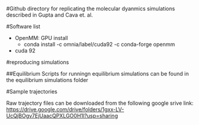 #Github directory for replicating the molecular dyanmics simulations described in Gupta and Cava et. al.


#Software list
* OpenMM: GPU install
  * conda install -c omnia/label/cuda92 -c conda-forge openmm 
* cuda 92


#reproducing simulations

##Equilibrium
Scripts for runningn equilibrium simulations can be found in the equilibrium simulations folder


#Sample trajectories

Raw trajectory files can be downloaded from the following google srive link: https://drive.google.com/drive/folders/1gxx-LV-UcQjBOgv7EjUaacQPXLGO0H1l?usp=sharing
